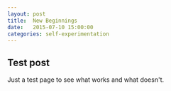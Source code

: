 ```yaml
---
layout: post
title:  New Beginnings
date:   2015-07-10 15:00:00
categories: self-experimentation
---
```

## Test post

Just a test page to see what works and what doesn't.